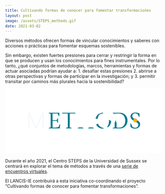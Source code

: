 ```yaml
---
title: Cultivando formas de conocer para fomentar transformaciones
layout: post
image: /assets/STEPS_methods.gif
date: 2021-03-02
---
```


Diversos métodos ofrecen formas de vincular conocimientos y saberes
con acciones o prácticas para fomentar esquemas sostenibles. 

Sin embargo, existen fuertes presiones para cerrar y restringir la
forma en que se producen y usan los conocimientos para fines
instrumentales. Por lo tanto, ¿qué conjuntos de metodologías, marcos,
herramientas y formas de actuar asociadas podrían ayudar a: 1.
desafiar estas presiones 2. abrirse a otras perspectivas y formas de
participar en la investigación; y 3. permitir transitar por caminos
más plurales hacia la sostenibilidad?

![](/assets/STEPS_methods.gif)

Durante el año 2021, el Centro STEPS de la Universidad de Sussex se
centrará en explorar el tema de métodos a través de una [serie de encuentros virtuales](https://steps-centre.org/methods/).

El LANCIS-IE contribuirá a esta iniciativa co-coordinando el proyecto
“Cultivando formas de conocer para fomentar transformaciones”.
